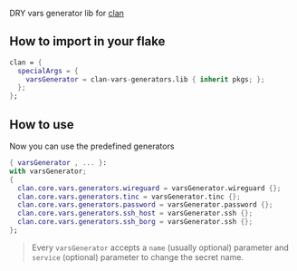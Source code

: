 DRY vars generator lib for [clan](https://clan.lol)

## How to import in your flake

```nix
clan = {
  specialArgs = {
    varsGenerator = clan-vars-generators.lib { inherit pkgs; };
  };
};
```

## How to use

Now you can use the predefined generators

```nix
{ varsGenerator , ... }:
with varsGenerator;
{
  clan.core.vars.generators.wireguard = varsGenerator.wireguard {};
  clan.core.vars.generators.tinc = varsGenerator.tinc {};
  clan.core.vars.generators.password = varsGenerator.password {};
  clan.core.vars.generators.ssh_host = varsGenerator.ssh {};
  clan.core.vars.generators.ssh_borg = varsGenerator.ssh {};
};
```

> Every `varsGenerator` accepts a `name` (usually optional) parameter and
> `service` (optional) parameter to change the secret name.
